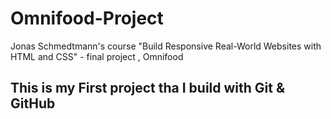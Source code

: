 # Omnifood-Project

Jonas Schmedtmann's course "Build Responsive Real-World Websites with HTML and CSS" - final project , Omnifood

## This is my **First project** tha I build with Git & GitHub
